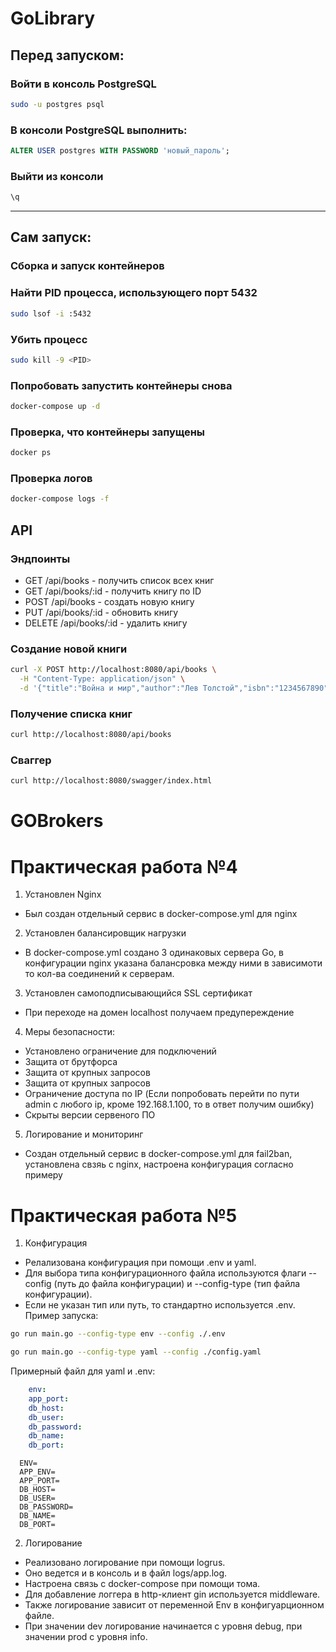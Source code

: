 # GoLibrary

## Перед запуском:

### Войти в консоль PostgreSQL
```bash
sudo -u postgres psql
```
### В консоли PostgreSQL выполнить:
```sql
ALTER USER postgres WITH PASSWORD 'новый_пароль';
```
### Выйти из консоли
```sql
\q
```

---

## Сам запуск:
###  Сборка и запуск контейнеров

### Найти PID процесса, использующего порт 5432
```bash
sudo lsof -i :5432
```
### Убить процесс
```bash
sudo kill -9 <PID>
```
### Попробовать запустить контейнеры снова
```bash
docker-compose up -d
```

### Проверка, что контейнеры запущены

```bash
docker ps
```

### Проверка логов
```bash
docker-compose logs -f
```



## API
### Эндпоинты
- GET /api/books - получить список всех книг
- GET /api/books/:id - получить книгу по ID
- POST /api/books - создать новую книгу
- PUT /api/books/:id - обновить книгу
- DELETE /api/books/:id - удалить книгу

### Создание новой книги
```bash
curl -X POST http://localhost:8080/api/books \
  -H "Content-Type: application/json" \
  -d '{"title":"Война и мир","author":"Лев Толстой","isbn":"1234567890"}'
```
### Получение списка книг
```bash
curl http://localhost:8080/api/books
```

### Cваггер
```bash
curl http://localhost:8080/swagger/index.html
```
# GOBrokers


# Практическая работа №4

1) Установлен Nginx
  - Был создан отдельный сервис в docker-compose.yml для nginx
2) Установлен балансировщик нагрузки
  - В docker-compose.yml создано 3 одинаковых сервера Go, в конфигурации nginx указана балансровка между ними в зависимоти то кол-ва соединений к серверам. 
3) Установлен самоподписывающийся SSL сертификат
  - При переходе на домен localhost получаем предупереждение
4) Меры безопасности:
  - Установлено ограничение для подключений
  - Защита от брутфорса
  - Защита от крупных запросов 
  - Защита от крупных запросов 
  - Ограничение доступа по IP (Если попробовать перейти по пути admin с любого ip, кроме 192.168.1.100, то в ответ получим ошибку)
  - Скрыты версии сервеного ПО
5) Логирование и мониторинг
  - Создан отдельный сервис в docker-compose.yml для fail2ban, установлена свзяь с nginx, настроена конфигурация согласно примеру


# Практическая работа №5

1) Конфигурация
- Релализована конфигурация при помощи .env и yaml. 
- Для выбора типа конфигурационного файла используются флаги --config (путь до файла конфигурации) и --config-type (тип файла конфигурации). 
- Если не указан тип или путь, то стандартно используется .env. Пример запуска:
```bash
go run main.go --config-type env --config ./.env 
```

```bash
go run main.go --config-type yaml --config ./config.yaml 
```
Примерный файл для yaml и .env:
```yaml
    env: 
    app_port: 
    db_host: 
    db_user: 
    db_password: 
    db_name: 
    db_port: 
```

```env
  ENV=
  APP_ENV=
  APP_PORT=
  DB_HOST=
  DB_USER=
  DB_PASSWORD=
  DB_NAME=
  DB_PORT=
```

2) Логирование
- Реализовано логирование при помощи logrus. 
- Оно ведется и в консоль и в файл logs/app.log. 
- Настроена связь с docker-compose при помощи тома. 
- Для добавление логгера в http-клиент gin используется middleware. 
- Также логирование зависит от переменной Env в конфигуарционном файле. 
- При значении dev логирование начинается с уровня debug, при значении prod с уровня info.

